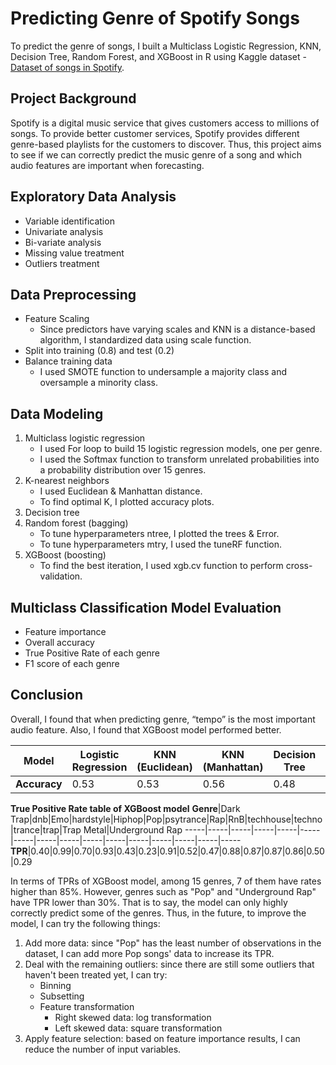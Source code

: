 # Predicting Genre of Spotify Songs
To predict the genre of songs, I built a Multiclass Logistic Regression, KNN, Decision Tree, Random Forest, and XGBoost in R using Kaggle dataset - [Dataset of songs in Spotify](https://www.kaggle.com/mrmorj/dataset-of-songs-in-spotify).
## Project Background
Spotify is a digital music service that gives customers access to millions of songs. To provide better customer services, Spotify provides different genre-based playlists for the customers to discover. Thus, this project aims to see if we can correctly predict the music genre of a song and which audio features are important when forecasting.
## Exploratory Data Analysis
   - Variable identification
   - Univariate analysis
   - Bi-variate analysis
   - Missing value treatment
   - Outliers treatment
## Data Preprocessing
   - Feature Scaling
     - Since predictors have varying scales and KNN is a distance-based algorithm, I standardized data using scale function.
   - Split into training (0.8) and test (0.2)
   - Balance training data
     - I used SMOTE function to undersample a majority class and oversample a minority class.
## Data Modeling
1. Multiclass logistic regression
   - I used For loop to build 15 logistic regression models, one per genre.
   - I used the Softmax function to transform unrelated probabilities into a probability distribution over 15 genres.
2. K-nearest neighbors
   - I used Euclidean & Manhattan distance.
   - To find optimal K, I plotted accuracy plots.
3. Decision tree
4. Random forest (bagging)
   - To tune hyperparameters ntree, I plotted the trees & Error.
   - To tune hyperparameters mtry, I used the tuneRF function.
5. XGBoost (boosting)
   - To find the best iteration, I used xgb.cv function to perform cross-validation.
## Multiclass Classification Model Evaluation
   - Feature importance
   - Overall accuracy
   - True Positive Rate of each genre
   - F1 score of each genre
## Conclusion
Overall, I found that when predicting genre, “tempo” is the most important audio feature. Also, I found that XGBoost model performed better.

**Model**|Logistic Regression|KNN (Euclidean)|KNN (Manhattan)|Decision Tree|Random Forest|XGBoosting
-----|-----|-----|-----|-----|-----|-----
**Accuracy**|0.53|0.53|0.56|0.48|0.65|0.66

<strong>True Positive Rate table of XGBoost model</strong>
**Genre**|Dark Trap|dnb|Emo|hardstyle|Hiphop|Pop|psytrance|Rap|RnB|techhouse|techno|trance|trap|Trap Metal|Underground Rap
-----|-----|-----|-----|-----|-----|-----|-----|-----|-----|-----|-----|-----|-----|-----|-----
**TPR**|0.40|0.99|0.70|0.93|0.43|0.23|0.91|0.52|0.47|0.88|0.87|0.87|0.86|0.50|0.29

In terms of TPRs of XGBoost model, among 15 genres, 7 of them have rates higher than 85%. However, genres such as "Pop" and "Underground Rap" have TPR lower than 30%. That is to say, the model can only highly correctly predict some of the genres. Thus, in the future, to improve the model, I can try the following things:
1. Add more data: since "Pop" has the least number of observations in the dataset, I can add more Pop songs' data to increase its TPR.
2. Deal with the remaining outliers: since there are still some outliers that haven't been treated yet, I can try:
   - Binning 
   - Subsetting
   - Feature transformation
     - Right skewed data: log transformation
     - Left skewed data: square transformation
4. Apply feature selection: based on feature importance results, I can reduce the number of input variables.
